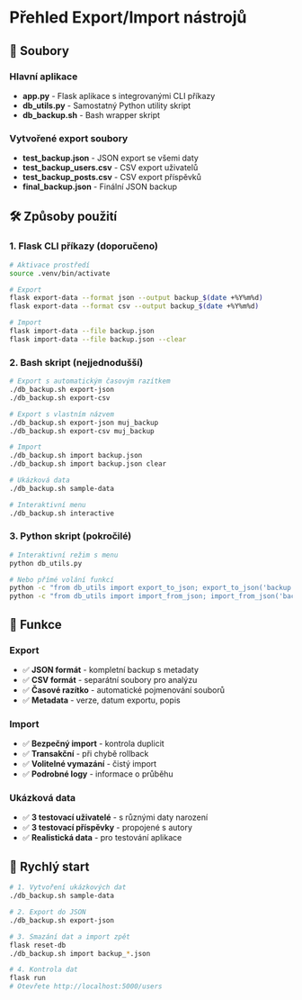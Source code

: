 # Přehled Export/Import nástrojů

## 📁 Soubory

### Hlavní aplikace
- **app.py** - Flask aplikace s integrovanými CLI příkazy
- **db_utils.py** - Samostatný Python utility skript  
- **db_backup.sh** - Bash wrapper skript

### Vytvořené export soubory
- **test_backup.json** - JSON export se všemi daty
- **test_backup_users.csv** - CSV export uživatelů
- **test_backup_posts.csv** - CSV export příspěvků
- **final_backup.json** - Finální JSON backup

## 🛠️ Způsoby použití

### 1. Flask CLI příkazy (doporučeno)
```bash
# Aktivace prostředí
source .venv/bin/activate

# Export
flask export-data --format json --output backup_$(date +%Y%m%d)
flask export-data --format csv --output backup_$(date +%Y%m%d)

# Import
flask import-data --file backup.json
flask import-data --file backup.json --clear
```

### 2. Bash skript (nejjednodušší)
```bash
# Export s automatickým časovým razítkem
./db_backup.sh export-json
./db_backup.sh export-csv

# Export s vlastním názvem
./db_backup.sh export-json muj_backup
./db_backup.sh export-csv muj_backup

# Import
./db_backup.sh import backup.json
./db_backup.sh import backup.json clear

# Ukázková data
./db_backup.sh sample-data

# Interaktivní menu
./db_backup.sh interactive
```

### 3. Python skript (pokročilé)
```bash
# Interaktivní režim s menu
python db_utils.py

# Nebo přímé volání funkcí
python -c "from db_utils import export_to_json; export_to_json('backup.json')"
python -c "from db_utils import import_from_json; import_from_json('backup.json')"
```

## 🔧 Funkce

### Export
- ✅ **JSON formát** - kompletní backup s metadaty
- ✅ **CSV formát** - separátní soubory pro analýzu  
- ✅ **Časové razítko** - automatické pojmenování souborů
- ✅ **Metadata** - verze, datum exportu, popis

### Import  
- ✅ **Bezpečný import** - kontrola duplicit
- ✅ **Transakční** - při chybě rollback
- ✅ **Volitelné vymazání** - čistý import
- ✅ **Podrobné logy** - informace o průběhu

### Ukázková data
- ✅ **3 testovací uživatelé** - s různými daty narození
- ✅ **3 testovací příspěvky** - propojené s autory
- ✅ **Realistická data** - pro testování aplikace

## 🚀 Rychlý start

```bash
# 1. Vytvoření ukázkových dat
./db_backup.sh sample-data

# 2. Export do JSON
./db_backup.sh export-json

# 3. Smazání dat a import zpět
flask reset-db
./db_backup.sh import backup_*.json

# 4. Kontrola dat
flask run
# Otevřete http://localhost:5000/users
```
